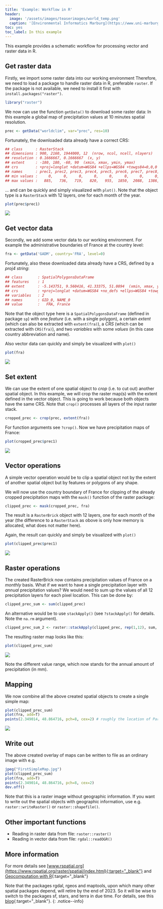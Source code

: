 ```yaml
---
title: 'Example: Workflow in R'
header:
  image: '/assets/images/teaserimages/world_temp.png'
  caption: '[Environmental Informatics Marburg](https://www.uni-marburg.de/en/fb19/disciplines/physisch/environmentalinformatics){:target="_blank"}'
toc: yes
toc_label: In this example
---
```


This example provides a schematic workflow for processing vector and raster data in R. 




## Get raster data

Firstly, we import some raster data into our working environment
Therefore, we need to load a package to handle raster data in R, preferable `raster`.
If the package is not available, we need to install it first with `install.packages("raster")`.


```r
library("raster")
```

We now can use the function `getData()` to download some raster data: In this example a global map of precipitation values at 10 minutes spatial resolution.


```r
prec <- getData("worldclim", var="prec", res=10)
``` 


Fortunately, the downloaded data already have a correct CRS:


```r
## class      : RasterStack 
## dimensions : 900, 2160, 1944000, 12  (nrow, ncol, ncell, nlayers)
## resolution : 0.1666667, 0.1666667  (x, y)
## extent     : -180, 180, -60, 90  (xmin, xmax, ymin, ymax)
## crs        : +proj=longlat +datum=WGS84 +ellps=WGS84 +towgs84=0,0,0 
## names      : prec1, prec2, prec3, prec4, prec5, prec6, prec7, prec8, prec9, prec10, prec11, prec12 
## min values :     0,     0,     0,     0,     0,     0,     0,     0,     0,      0,      0,      0 
## max values :   885,   736,   719,   820,   955,  1850,  2088,  1386,   904,    980,    893,    914 
``` 


... and can be quickly and simply visualized with `plot()`. 
Note that the object type is a `RasterStack` with 12 layers, one for each month of the year.

```r
plot(prec$prec1)
```


<img src="{{ site.baseurl }}/assets/images/maps/map_prec1_global.png" style="display: block; margin: auto;" />



## Get vector data

Secondly, we add some vector data to our working environment. For example the administrative boundaries of France at the country level:


```r
fra <- getData('GADM', country='FRA', level=0)
```

Fortunately, also these downloaded data already have a CRS, defined by a _proj4 string_:

```r
## class       : SpatialPolygonsDataFrame 
## features    : 1 
## extent      : -5.143751, 9.560416, 41.33375, 51.0894  (xmin, xmax, ymin, ymax)
## crs         : +proj=longlat +datum=WGS84 +no_defs +ellps=WGS84 +towgs84=0,0,0 
## variables   : 2
## names       : GID_0, NAME_0 
## value       :   FRA, France 
```

Note that the object type here is a `SpatialPolygonsDataFrame` (defined in package `sp`) with one _feature_ (i.e. with a single polygon), 
a certain _extent_ (which can also be extracted with `extent(fra)`), a _CRS_ (which can be extracted with `CRS(fra)`), and two _variables_ with some _values_ (in this case country abbreviation and name).


Also vector data can quickly and simply be visualized with `plot()`


```r
plot(fra)
```

<img src="{{ site.baseurl }}/assets/images/maps/map_france_GADM.png" style="display: block; margin: auto;" />



## Set extent

We can use the extent of one spatial object to _crop_ (i.e. to cut out) another spatial object.
In this example, we will crop the raster map(s) with the extent defined in the vector object. 
This is going to work because both objects have the same CRS.
Note that `crop()` processes all layers of the input raster stack.



```r
cropped_prec <- crop(prec, extent(fra))
```

For function arguments see `?crop()`. Now we have precipitation maps of France:

```r
plot(cropped_prec$prec1)
```


<img src="{{ site.baseurl }}/assets/images/maps/map_prec_cropped.png" style="display: block; margin: auto;" />



## Vector operations

A simple vector operation would be to clip a spatial object not by the extent of another spatial object but by features or polygons of any shape.

We will now use the country boundary of France for clipping of the already cropped precipitation maps with the `mask()` function of the raster package:

```r
clipped_prec <- mask(cropped_prec, fra)
```


The result is a `RasterBrick` object with 12 layers, one for each month of the year (the difference to a `RasterStack` as obove is only how memory is allocated, what does not matter here). 


Again, the result can quickly and simply be visualized with `plot()`


```r
plot(clipped_prec$prec1)
```

<img src="{{ site.baseurl }}/assets/images/maps/map_prec_clipped.png" style="display: block; margin: auto;" />


## Raster operations

The created RasterBrick now contains precipitation values of France on a _monthly_ basis. 
What if we want to have a single precipitation layer with _annual_ precipitation values?
We would need to sum up the values of all 12 precipitation layers for each pixel location.
This can be done by:

```r
clipped_prec_sum <- sum(clipped_prec)
```

An alternative would be to use `stackApply()` (see `?stackApply()` for details. Note the `na.rm` argument). 

```r
clipped_prec_sum_2 <- raster::stackApply(clipped_prec, rep(1,12), sum, na.rm=FALSE)
```

The resulting raster map looks like this: 


```r
plot(clipped_prec_sum)
```

<img src="{{ site.baseurl }}/assets/images/maps/map_prec_clipped_sum.png" style="display: block; margin: auto;" />

Note the different value range, which now stands for the annual amount of precipitation (in mm).



## Mapping

We now combine all the above created spatial objects to create a single simple map:

```r
plot(clipped_prec_sum)
plot(fra, add=T)
points(2.349014, 48.864716, pch=8, cex=2) # roughly the location of Paris
```

<img src="{{ site.baseurl }}/assets/images/maps/FirstSimpleMap.jpg" style="display: block; margin: auto;" />



## Write out

The above created overlay of maps can be written to file as an ordinary image with e.g.

```r
jpeg("FirstSimpleMap.jpg")
plot(clipped_prec_sum)
plot(fra, add=T)
points(2.349014, 48.864716, pch=8, cex=2)
dev.off()
```






Note that this is a raster image without geographic information.
If you want to write out the spatial objects with geographic information, use e.g. `raster::writeRaster()` or `raster::shapefile()`. 




## Other important functions

* Reading in raster data from file: `raster::raster()`
* Reading in vector data from file: `rgdal::readOGR()`


## More information

For more details see [www.rspatial.org](https://www.rspatial.org/raster/spatial/index.html){:target="_blank"} and 
[Geocomputation with R](https://geocompr.robinlovelace.net/spatial-operations.html#spatial-vec){:target="_blank"}


Note that the packages rgdal, rgeos and maptools, upon which many other spatial packages depend, will retire by the end of 2023.
So it will be wise to switch to the packages sf, stars, and terra in due time. 
For details, see this [blog](https://r-spatial.org/r/2022/04/12/evolution.html){:target="_blank"}.
{: .notice--info}




